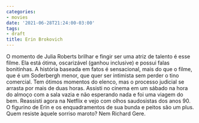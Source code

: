 ```yaml
---
categories:
- movies
date: '2021-06-28T21:24:00-03:00'
tags:
- draft
title: Erin Brokovich
---
```


O momento de Julia Roberts brilhar e fingir ser uma atriz de talento é esse filme. Ela está ótima, oscarizável (ganhou inclusive) e possui falas bonitinhas. A história baseada em fatos é sensacional, mais do que o filme, que é um Soderbergh menor, que quer ser intimista sem perder o tino comercial. Tem ótimos momentos do elenco, mas o processo judicial se arrasta por mais de duas horas. Assisti no cinema em um sábado na hora do almoço com a sala vazia e não esperando nada e foi uma viagem do bem. Reassisti agora na Netflix e vejo com olhos saudosistas dos anos 90. O figurino de Erin e os enquadramentos de sua bunda e peitos são um plus. Quem resiste àquele sorriso maroto? Nem Richard Gere.